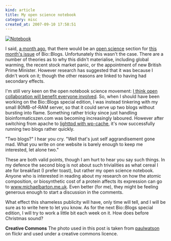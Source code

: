 ```yaml
--- 
kind: article
title: My open science notebook
category: misc
created_at: 2007-09-10 17:58:51
---
```

<a href="http://flickr.com/photos/paulwatson/5184351/" title="Notebook"><img src="http://www.bioinformaticszen.com/wp-content/uploads/2007/09/notebook1.jpg" alt="Notebook" /></a>

I said, <a href="http://www.bioinformaticszen.com/2007/08/two-journal-replies/">a month ago</a>, that there would be an <a href="http://drexel-coas-elearning.blogspot.com/2006/09/open-notebook-science.html">open science</a> section for <a href="http://my.biotechlife.net/2007/09/01/bioblogs-14-the-lightning-edition/">this month's issue</a> of Bio::Blogs. Unfortunately this wasn't the case. There are a number of theories as to why this didn't materialise, including global warming, the recent stock market panic, or the appointment of new British Prime Minister. However research has suggested that it was because I didn't work on it; though the other reasons are linked to having had secondary effects.

<!--more-->
I'm still very keen on the open notebook science movement: <a href="http://www.bioinformaticszen.com/2007/06/the-case-for-open-science/">I think open collaboration will benefit everyone involved</a>. So, when I should have been working on the Bio::Blogs special edition, I was instead tinkering with my small 80MB-of-RAM server, so that it could serve up two blogs without bursting into flame. Something rather tricky since just handling bioinformaticszen.com was becoming increasingly laboured. However after switching from apache to <a href="http://photomatt.net/2005/05/11/wp-cache/">lighttpd with wp-cache</a>, it's now successfully running two blogs rather quickly.

"Two blogs?" I hear you cry. "Well that's just self aggrandisement gone mad. What you write on one website is barely enough to keep me interested, let alone two."

These are both valid points, though I am hurt to hear you say such things. In my defence the second blog is not about such trivialities as what cereal I ate for breakfast (I prefer toast), but rather my open science notebook. Anyone who is interested in reading about my research on how the atomic composition, or biosynthetic cost of a protein affects its expression can go to <a href="http://www.michaelbarton.me.uk/">www.michaelbarton.me.uk</a>. Even better (for me), they might be feeling generous enough to start a discussion in the comments.

What effect this shameless publicity will have, only time will tell, and I will be sure as to write here to let you know. As for the next Bio::Blogs special edition, I will try to work a little bit each week on it. How does before Christmas sound?

<strong>Creative Commons</strong>
The photo used in this post is taken from <a href="http://flickr.com/photos/paulwatson/5184351/">paulwatson</a> on flickr and used under a creative commons licence.
